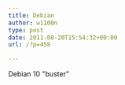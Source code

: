 ```yaml
---
title: Debian
author: w1100n
type: post
date: 2011-08-20T15:54:32+00:00
url: /?p=458

---
```


 Debian 10 "buster"